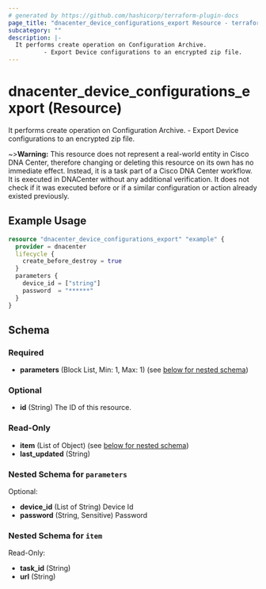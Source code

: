 ```yaml
---
# generated by https://github.com/hashicorp/terraform-plugin-docs
page_title: "dnacenter_device_configurations_export Resource - terraform-provider-dnacenter"
subcategory: ""
description: |-
  It performs create operation on Configuration Archive.
          - Export Device configurations to an encrypted zip file.
---
```


# dnacenter_device_configurations_export (Resource)

It performs create operation on Configuration Archive.
		- Export Device configurations to an encrypted zip file.


~>**Warning:**
This resource does not represent a real-world entity in Cisco DNA Center, therefore changing or deleting this resource on its own has no immediate effect.
Instead, it is a task part of a Cisco DNA Center workflow. It is executed in DNACenter without any additional verification. It does not check if it was executed before or if a similar configuration or action already existed previously.


## Example Usage

```terraform
resource "dnacenter_device_configurations_export" "example" {
  provider = dnacenter
  lifecycle {
    create_before_destroy = true
  }
  parameters {
    device_id = ["string"]
    password  = "******"
  }
}
```

<!-- schema generated by tfplugindocs -->
## Schema

### Required

- **parameters** (Block List, Min: 1, Max: 1) (see [below for nested schema](#nestedblock--parameters))

### Optional

- **id** (String) The ID of this resource.

### Read-Only

- **item** (List of Object) (see [below for nested schema](#nestedatt--item))
- **last_updated** (String)

<a id="nestedblock--parameters"></a>
### Nested Schema for `parameters`

Optional:

- **device_id** (List of String) Device Id
- **password** (String, Sensitive) Password


<a id="nestedatt--item"></a>
### Nested Schema for `item`

Read-Only:

- **task_id** (String)
- **url** (String)


